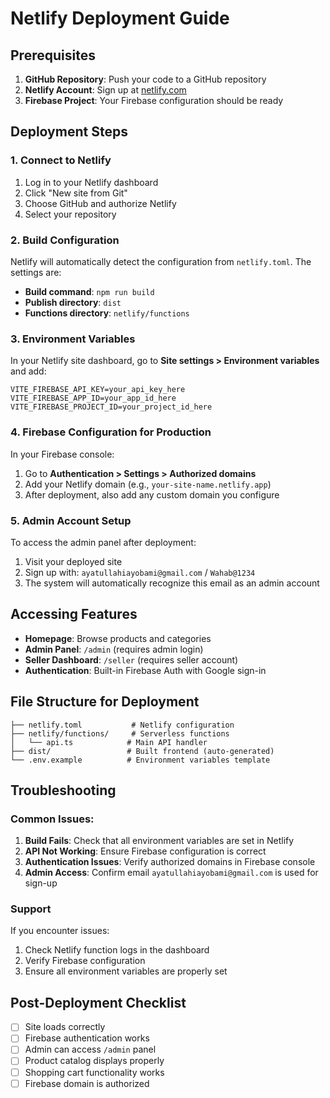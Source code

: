 # Netlify Deployment Guide

## Prerequisites

1. **GitHub Repository**: Push your code to a GitHub repository
2. **Netlify Account**: Sign up at [netlify.com](https://netlify.com)
3. **Firebase Project**: Your Firebase configuration should be ready

## Deployment Steps

### 1. Connect to Netlify

1. Log in to your Netlify dashboard
2. Click "New site from Git"
3. Choose GitHub and authorize Netlify
4. Select your repository

### 2. Build Configuration

Netlify will automatically detect the configuration from `netlify.toml`. The settings are:

- **Build command**: `npm run build`
- **Publish directory**: `dist`
- **Functions directory**: `netlify/functions`

### 3. Environment Variables

In your Netlify site dashboard, go to **Site settings > Environment variables** and add:

```
VITE_FIREBASE_API_KEY=your_api_key_here
VITE_FIREBASE_APP_ID=your_app_id_here  
VITE_FIREBASE_PROJECT_ID=your_project_id_here
```

### 4. Firebase Configuration for Production

In your Firebase console:

1. Go to **Authentication > Settings > Authorized domains**
2. Add your Netlify domain (e.g., `your-site-name.netlify.app`)
3. After deployment, also add any custom domain you configure

### 5. Admin Account Setup

To access the admin panel after deployment:

1. Visit your deployed site
2. Sign up with: `ayatullahiayobami@gmail.com` / `Wahab@1234`
3. The system will automatically recognize this email as an admin account

## Accessing Features

- **Homepage**: Browse products and categories
- **Admin Panel**: `/admin` (requires admin login)
- **Seller Dashboard**: `/seller` (requires seller account)
- **Authentication**: Built-in Firebase Auth with Google sign-in

## File Structure for Deployment

```
├── netlify.toml           # Netlify configuration
├── netlify/functions/     # Serverless functions
│   └── api.ts            # Main API handler
├── dist/                 # Built frontend (auto-generated)
└── .env.example          # Environment variables template
```

## Troubleshooting

### Common Issues:

1. **Build Fails**: Check that all environment variables are set in Netlify
2. **API Not Working**: Ensure Firebase configuration is correct
3. **Authentication Issues**: Verify authorized domains in Firebase console
4. **Admin Access**: Confirm email `ayatullahiayobami@gmail.com` is used for sign-up

### Support

If you encounter issues:
1. Check Netlify function logs in the dashboard
2. Verify Firebase configuration
3. Ensure all environment variables are properly set

## Post-Deployment Checklist

- [ ] Site loads correctly
- [ ] Firebase authentication works
- [ ] Admin can access `/admin` panel
- [ ] Product catalog displays properly
- [ ] Shopping cart functionality works
- [ ] Firebase domain is authorized